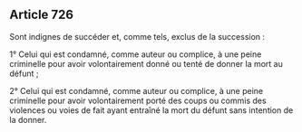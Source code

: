 Article 726
----
Sont indignes de succéder et, comme tels, exclus de la succession :

1° Celui qui est condamné, comme auteur ou complice, à une peine criminelle pour
avoir volontairement donné ou tenté de donner la mort au défunt ;

2° Celui qui est condamné, comme auteur ou complice, à une peine criminelle pour
avoir volontairement porté des coups ou commis des violences ou voies de fait
ayant entraîné la mort du défunt sans intention de la donner.
